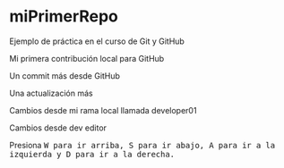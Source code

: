 # miPrimerRepo

Ejemplo de práctica en el curso de Git y GitHub

Mi primera contribución local para GitHub

Un commit más desde GitHub

Una actualización más

Cambios desde mi rama local llamada developer01

Cambios desde dev editor

Presiona <kbd>W<kbd> para ir arriba, <kbd>S<kbd> para ir abajo, <kbd>A<kbd> para ir a la izquierda y <kbd>D<kbd> para ir a la derecha.
